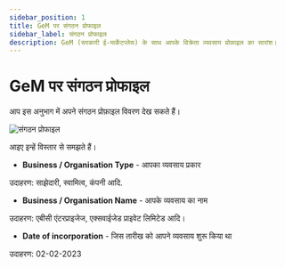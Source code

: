 ```yaml
---
sidebar_position: 1
title: GeM पर संगठन प्रोफाइल
sidebar_label: संगठन प्रोफाइल
description: GeM (सरकारी ई-मार्केटप्लेस) के साथ आपके विक्रेता व्यवसाय प्रोफ़ाइल का सारांश।
---
```


# GeM पर संगठन प्रोफाइल

आप इस अनुभाग में अपने संगठन प्रोफ़ाइल विवरण देख सकते हैं।

![संगठन प्रोफाइल](/img/doc/organization-profile.jpg)

आइए इन्हें विस्तार से समझते हैं।

- **Business / Organisation Type** - आपका व्यवसाय प्रकार

उदाहरण: साझेदारी, स्वामित्व, कंपनी आदि.

- **Business / Organisation Name** - आपके व्यवसाय का नाम

उदाहरण: एबीसी एंटरप्राइजेज, एक्सवाईजेड प्राइवेट लिमिटेड आदि।

- **Date of incorporation** - जिस तारीख को आपने व्यवसाय शुरू किया था

उदाहरण: 02-02-2023